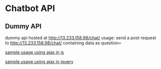 # Chatbot API

## Dummy API
dummy api hosted at http://13.233.158.98/chat/
usage:
send a post request to http://13.233.158.98/chat/ containing data as
question=<user query>

[sample usage using ajax in js](testAPI_Javascript.php)

[sample usage using ajax in jquery](testApi_JQuery.php)
